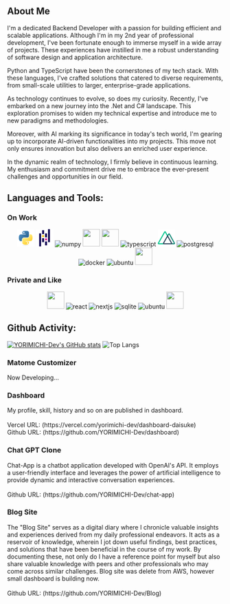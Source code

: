 <h2 align="left">About Me</h2>
<p align="left">
I'm a dedicated Backend Developer with a passion for building efficient and scalable applications. Although I'm in my 2nd year of professional development, I've been fortunate enough to immerse myself in a wide array of projects. These experiences have instilled in me a robust understanding of software design and application architecture.
</p>

<p align="left">
Python and TypeScript have been the cornerstones of my tech stack. With these languages, I've crafted solutions that catered to diverse requirements, from small-scale utilities to larger, enterprise-grade applications.
</p>

<p align="left">
As technology continues to evolve, so does my curiosity. Recently, I've embarked on a new journey into the .Net and C# landscape. This exploration promises to widen my technical expertise and introduce me to new paradigms and methodologies.
</p>

<p align="left">
Moreover, with AI marking its significance in today's tech world, I'm gearing up to incorporate AI-driven functionalities into my projects. This move not only ensures innovation but also delivers an enriched user experience.
</p>

<p align="left">
In the dynamic realm of technology, I firmly believe in continuous learning. My enthusiasm and commitment drive me to embrace the ever-present challenges and opportunities in our field.
</p>

<h2 align="left">Languages and Tools:</h2>
<h3 align="left">On Work</h3>
<p align="center"> 
<img src="https://raw.githubusercontent.com/devicons/devicon/master/icons/python/python-original.svg" alt="python" width="40" height="40"/>
<img src="https://raw.githubusercontent.com/devicons/devicon/2ae2a900d2f041da66e950e4d48052658d850630/icons/pandas/pandas-original.svg" alt="pandas" width="40" height="40"/>
<img src="https://cdn.jsdelivr.net/gh/devicons/devicon/icons/numpy/numpy-original.svg" alt="numpy" width="40" height="40" />

<img src="https://cdn.jsdelivr.net/gh/devicons/devicon/icons/csharp/csharp-original.svg" width="40" height="40" /> 
<img src="https://cdn.jsdelivr.net/gh/devicons/devicon/icons/dotnetcore/dotnetcore-original.svg" width="40" height="40" /> 

<img src="https://cdn.jsdelivr.net/gh/devicons/devicon/icons/typescript/typescript-original.svg" alt="typescript" width="40" height="40" />
<img src="https://github.com/devicons/devicon/blob/v2.15.1/icons/nuxtjs/nuxtjs-original.svg" alt="typescript" width="40" height="40" />
<img src="https://cdn.jsdelivr.net/gh/devicons/devicon/icons/postgresql/postgresql-original.svg" alt="postgresql" width="40" height="40" />
<img src="https://cdn.jsdelivr.net/gh/devicons/devicon/icons/docker/docker-original.svg" alt="docker" width="40" height="40" />
<img src="https://cdn.jsdelivr.net/gh/devicons/devicon/icons/ubuntu/ubuntu-plain.svg" alt="ubuntu" width="40" height="40"/>
<img src="https://cdn.jsdelivr.net/gh/devicons/devicon/icons/vscode/vscode-original.svg" width="40" height="40" />
</p>
<h3 align="left">Private and Like</h3>
<p align="center"> 
<img src="https://cdn.jsdelivr.net/gh/devicons/devicon/icons/fastapi/fastapi-original.svg"  width="40" height="40" />
<img src="https://cdn.jsdelivr.net/gh/devicons/devicon/icons/react/react-original.svg" alt="react" width="40" height="40" />
<img src="https://cdn.jsdelivr.net/gh/devicons/devicon/icons/nextjs/nextjs-original.svg" alt="nextjs" width="40" height="40" />
<img src="https://cdn.jsdelivr.net/gh/devicons/devicon/icons/sqlite/sqlite-original.svg" alt="sqlite" width="40" height="40"/>
<img src="https://cdn.jsdelivr.net/gh/devicons/devicon/icons/ubuntu/ubuntu-plain.svg" alt="ubuntu" width="40" height="40"/>
<img src="https://cdn.jsdelivr.net/gh/devicons/devicon/icons/vscode/vscode-original.svg" width="40" height="40" />
</p>
<h2 align="left">Github Activity:</h2>

[![YORIMICHI-Dev's GitHub stats](https://github-readme-stats.vercel.app/api?username=YORIMICHI-dev)](https://github.com/anuraghazra/github-readme-stats)
![Top Langs](https://github-readme-stats.vercel.app/api/top-langs/?username=YORIMICHI-dev&layout=compact)

<h3 align="left">Matome Customizer</h3>
<p align="left">
Now Developing...

</p>
<h3 align="left">Dashboard</h3>
<p align="left">
My profile, skill, history and so on are published in dashboard.<br><br>
Vercel URL: (https://vercel.com/yorimichi-dev/dashboard-daisuke)<br>
Github URL: (https://github.com/YORIMICHI-Dev/dashboard)
</p>
<h3 align="left">Chat GPT Clone</h3>
<p align="left">
Chat-App is a chatbot application developed with OpenAI's API. It employs a user-friendly interface and leverages the power of artificial intelligence to provide dynamic and interactive conversation experiences. <br><br>
Github URL: (https://github.com/YORIMICHI-Dev/chat-app)
</p>
<h3 align="left">Blog Site</h3>
<p align="left">
  The "Blog Site" serves as a digital diary where I chronicle valuable insights and experiences derived from my daily professional endeavors. It acts as a reservoir of knowledge, wherein I jot down useful findings, best practices, and solutions that have been beneficial in the course of my work. By documenting these, not only do I have a reference point for myself but also share valuable knowledge with peers and other professionals who may come across similar challenges.
  Blog site was delete from AWS, however small dashboard is building now.
<br><br>
Github URL: (https://github.com/YORIMICHI-Dev/Blog)
</p>


